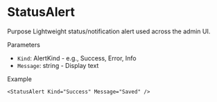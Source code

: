# StatusAlert

Purpose
Lightweight status/notification alert used across the admin UI.

Parameters
- `Kind`: AlertKind - e.g., Success, Error, Info
- `Message`: string - Display text

Example

```razor
<StatusAlert Kind="Success" Message="Saved" />
```
